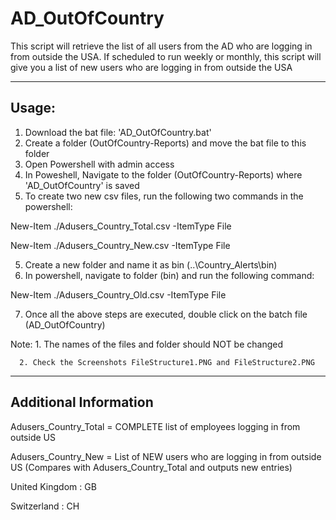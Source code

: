 # AD_OutOfCountry
This script will retrieve the list of all users from the AD who are logging in from outside the USA. If scheduled to run weekly or monthly, this script will give you a list of new users who are logging in from outside the USA

----------------------------------------------------------------------------------------
Usage:
----------------------------------------------------------------------------------------
1. Download the bat file: 'AD_OutOfCountry.bat'
2. Create a folder (OutOfCountry-Reports) and move the bat file to this folder 
2. Open Powershell with admin access
3. In Poweshell, Navigate to the folder (OutOfCountry-Reports) where 'AD_OutOfCountry' is saved
4. To create two new csv files, run the following two commands in the powershell:

  New-Item ./Adusers_Country_Total.csv -ItemType File

  New-Item ./Adusers_Country_New.csv -ItemType File

5. Create a new folder and name it as bin (..\Country_Alerts\bin)
6. In powershell, navigate to folder (bin) and run the following command:

New-Item ./Adusers_Country_Old.csv -ItemType File

7. Once all the above steps are executed, double click on the batch file (AD_OutOfCountry)

Note: 1. The names of the files and folder should NOT be changed
      
      2. Check the Screenshots FileStructure1.PNG and FileStructure2.PNG

----------------------------------------------------------------------------------------
Additional Information
----------------------------------------------------------------------------------------

Adusers_Country_Total = COMPLETE list of employees logging in from outside US

Adusers_Country_New = List of NEW users who are logging in from outside US (Compares with Adusers_Country_Total and outputs new entries)

United Kingdom : GB

Switzerland : CH


